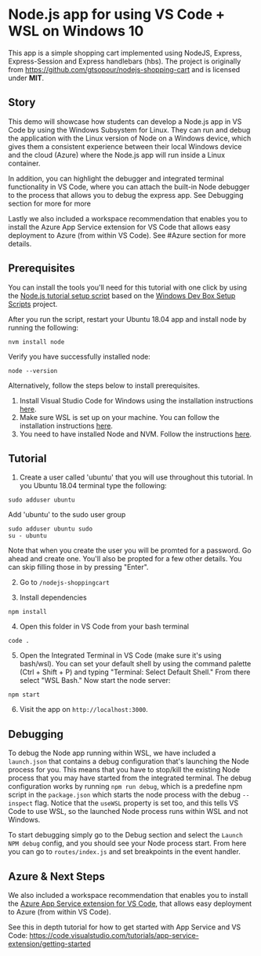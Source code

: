# Node.js app for using VS Code + WSL on Windows 10

This app is a simple shopping cart implemented using NodeJS, Express, Express-Session and Express handlebars (hbs). The project is originally from https://github.com/gtsopour/nodejs-shopping-cart and is licensed under **MIT**.

## Story
This demo will showcase how students can develop a Node.js app in VS Code by using the Windows Subsystem for Linux. They can run and debug the application with the Linux version of Node on a Windows device, which gives them a consistent experience between their local Windows device and the cloud (Azure) where the Node.js app will run inside a Linux container.

In addition, you can highlight the debugger and integrated terminal functionality in VS Code, where you can attach the built-in Node debugger to the process that allows you to debug the express app. See Debugging section for more for more

Lastly we also included a workspace recommendation that enables you to install the Azure App Service extension for VS Code that allows easy deployment to Azure (from within VS Code). See #Azure section for more details.

## Prerequisites
You can install the tools you'll need for this tutorial with one click by using the [Node.js tutorial setup script](http://boxstarter.org/package/url?https://raw.githubusercontent.com/Microsoft/Dev-Advocacy-Samples/master/nodejs_tutorial_setup.ps1) based on the [Windows Dev Box Setup Scripts](https://github.com/Microsoft/windows-dev-box-setup-scripts) project. 

After you run the script, restart your Ubuntu 18.04 app and install node by running the following:
```script
nvm install node
```

Verify you have successfully installed node:
```script
node --version
```

Alternatively, follow the steps below to install prerequisites.

1. Install Visual Studio Code for Windows using the installation instructions [here](https://code.visualstudio.com/Download). 
2. Make sure WSL is set up on your machine. You can follow the installation instructions [here](https://docs.microsoft.com/en-us/windows/wsl/install-win10).
3. You need to have installed Node and NVM. Follow the instructions [here]( https://gist.github.com/micahgodbolt/8b9a338c8bab7bc147975646ea20826c).

## Tutorial
1. Create a user called 'ubuntu' that you will use throughout this tutorial. In you Ubuntu 18.04 terminal type the following:
``` shell
sudo adduser ubuntu
```
Add 'ubuntu' to the sudo user group
``` shell
sudo adduser ubuntu sudo
su - ubuntu
```

Note that when you create the user you will be promted for a password. Go ahead and create one. You'll also be propted for a few other details. You can skip filling those in by pressing "Enter".

2. Go to `/nodejs-shoppingcart`

3. Install dependencies
``` shell
npm install
```

4. Open this folder in VS Code from your bash terminal
``` shell
code .
```

5. Open the Integrated Terminal in VS Code (make sure it's using bash/wsl). You can set your default shell by using the command palette (Ctrl + Shift + P) and typing "Terminal: Select Default Shell." From there select "WSL Bash." Now start the node server:
``` shell
npm start
```

6. Visit the app on `http://localhost:3000`.

## Debugging
To debug the Node app running within WSL, we have included a `launch.json` that contains a debug configuration that's launching the Node process for you. This means that you have to stop/kill the existing Node process that you may have started from the integrated terminal. The debug configuration works by running `npm run debug`, which is a predefine npm script in the `package.json` which starts the node process with the debug `--inspect` flag. Notice that the `useWSL` property is set too, and this tells VS Code to use WSL, so the launched Node process runs within WSL and not Windows.

To start debugging simply go to the Debug section and select the `Launch NPM debug` config, and you should see your Node process start. From here you can go to `routes/index.js` and set breakpoints in the event handler.


## Azure & Next Steps
We also included a workspace recommendation that enables you to install the [Azure App Service extension for VS Code](vscode:extension/ms-azuretools.vscode-azureappservice), that allows easy deployment to Azure (from within VS Code). 

See this in depth tutorial for how to get started with App Service and VS Code: https://code.visualstudio.com/tutorials/app-service-extension/getting-started
